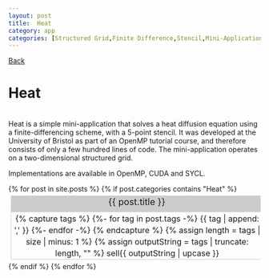 ```yaml
---
layout: post
title:  Heat
category: app
categories: [Structured Grid,Finite Difference,Stencil,Mini-Application]
---
```

<link rel="stylesheet" href="https://fonts.googleapis.com/css2?family=Material+Symbols+Outlined:opsz,wght,FILL,GRAD@20,400,0,0" />
<a href="{{ site.baseurl }}{% link explore.html %}">Back</a>
<h1>Heat</h1>
<br>
Heat is a simple mini-application that solves a heat diffusion equation using a finite-differencing scheme, with a 5-point stencil. 
It was developed at the University of Bristol as part of an OpenMP tutorial course, and therefore consists of only a few hundred lines of code. 
The mini-application operates on a two-dimensional structured grid. 

Implementations are available in OpenMP, CUDA and SYCL.


<div class="container">
{% for post in site.posts %}
{% if post.categories contains "Heat" %}
<div class="filterDiv">
<div class="filterHeader">
<a href="{{ site.baseurl }}{{ post.url }}" style="text-decoration: none;font-size: large;">
{{ post.title }}
</a>
</div>    
<div class="contentContainer">
{% capture tags %}
{%- for tag in post.tags -%}
{{ tag | append: ',' }}
{%- endfor -%}
{% endcapture %}
{% assign length = tags | size | minus: 1 %}
{% assign outputString = tags | truncate: length, "" %}
<p style="display: inline-block;margin:0px;"><span class="material-symbols-outlined">
sell</span>{{ outputString | upcase }}</p>
</div>
</div>
{% endif %}
{% endfor %}
</div>


<style>
.container {
overflow: hidden;
align-items: start;
text-align: left;
height: 100%;
}
.filterDiv{
border: 1px solid #ccc;
border-radius: 2px;
min-height: 62px;
height: fit-content;
text-align: center;
margin: 5px;
display: inline-block;
width: 99%;
}
.filterHeader{
border: 1px solid #ccc;
background-color: #ccc;
min-height: 30px;
height: fit-content;
font-size: large;
width: 100%;
}
.contentContainer{
position:relative;
text-align: center;
top:0px; 
font-size:medium; 
line-height: 23px;
padding-left: 2px;
padding-right: 2px;
padding-top: 2px;
padding-bottom: 0px;
min-height: 32px;
height: fit-content;
overflow: hidden;
text-overflow: ellipsis;
width: 100%;
}
</style>
<h3>Sources:</h3>[Heat Repository](https://github.com/UoB-HPC/heat_sycl)<br>